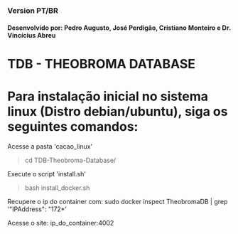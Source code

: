 ### Version PT/BR

#### Desenvolvido por: Pedro Augusto, José Perdigão, Cristiano Monteiro e Dr. Vincícius Abreu

# TDB - THEOBROMA DATABASE

# Para instalação inicial no sistema linux (Distro debian/ubuntu), siga os seguintes comandos:

 Acesse a pasta 'cacao_linux'
> cd TDB-Theobroma-Database/

 Execute o script 'install.sh'
> bash install_docker.sh

Recupere o ip do container com:
sudo docker inspect TheobromaDB | grep '"IPAddress": "172*'

Acesse o site:
ip_do_container:4002
